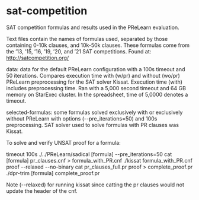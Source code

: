 # sat-competition

SAT competition formulas and results used in the PReLearn evaluation.

Text files contain the names of formulas used, separated by those 
containing 0-10k clauses, and 10k-50k clauses. These formulas
come from the ’13, ’15, ’16, ’19, ’20, and ’21 SAT competitions.
Found at: http://satcompetition.org/

data: data for the default PReLearn configuration with a 100s timeout 
and 50 iterations. Compares execution time with (w/pr) and without (wo/pr) 
PReLearn preprocessing for the SAT solver Kissat. Execution time (with) 
includes preprocessing time. Ran with a 5,000 second timeout and 64 GB 
memory on StarExec cluster. In the spreadsheet, time of 5,0000 denotes
a timeout.

selected-formulas: some formulas solved exclusively with or exclusively 
without PReLearn with options (--pre_iterations=50) and 100s preprocessing.
SAT solver used to solve formulas with PR clauses was Kissat.

To solve and verify UNSAT proof for a formula:

  timeout 100s ./../PReLearn/sadical [formula] --pre_iterations=50
  cat [formula] pr_clauses.cnf > formula_with_PR.cnf
  ./kissat formula_with_PR.cnf proof --relaxed --no-binary
  cat pr_clauses_full.pr proof > complete_proof.pr
  ./dpr-trim [formula] complete_proof.pr

Note (--relaxed) for running kissat since catting the pr clauses would
not update the header of the cnf.
